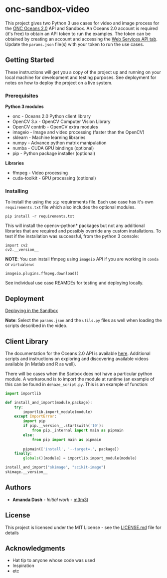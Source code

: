 # onc-sandbox-video
This project gives two Python 3 use cases for video and image process for the [ONC Oceans 2.0](https://data.oceannetworks.ca) API and Sandbox.  An Oceans 2.0 account is required (it's free) to obtain an API token to run the examples.  The token can be obtained by creating an account and accessing the [Web Services API tab](https://data.oceannetworks.ca/Profile).  Update the `params.json` file(s) with your token to run the use cases.

## Getting Started

These instructions will get you a copy of the project up and running on your local machine for development and testing purposes. See deployment for notes on how to deploy the project on a live system.

### Prerequisites

__Python 3 modules__
* onc               - Oceans 2.0 Python client library
* OpenCV 3.x        - OpenCV Computer Vision Library          
* OpenCV contrib    - OpenCV extra modules
* imageio           - Image and video processing (faster than the OpenCV)
* sklearn           - Machine learning libraries
* numpy             - Advance python matrix manipulation
* numba             - CUDA GPU bindings (optional)
* pip               - Python package installer (optional)

__Libraries__
* ffmpeg            - Video processing
* cuda-toolkit      - GPU processing (optional)

### Installing

To install the using the `pip` requirements file.  Each use case has it's own `requirements.txt` file which also includes the optional modules.

```
pip install -r requirements.txt
```

This will install the opencv-python* packages but not any additional libraries that are required and possibly override any custom installations.  To test if the installation was successful, from the python 3 console:

```
import cv2
cv2.__version__
```

**NOTE**: You can install ffmpeg using `imageio` API if you are working in `conda` or `virtualenv`:
```
imageio.plugins.ffmpeg.download()
```

See individual use case REAMDEs for testing and deploying locally.

## Deployment

[Deploying in the Sandbox](https://drive.google.com/open?id=1eVfsFQbJX2QYvnP3pKdwGbRFLl6aowwX)

**Note**:  Select the `params.json` and the `utils.py` files as well when loading the scripts described in the video.

## Client Library

The documentation for the Oceans 2.0 API is available [here](https://wiki.oceannetworks.ca/display/O2A/Oceans+2.0+API+Home).  Additional scripts and instructions on exploring and discovering available videos available (in Matlab and R as well).

There will be cases when the Sanbox does not have a particular python module.  A workaround is to import the module at runtime (an example of this can be found in `dehaze_script.py`.  This is an example of function:

```python
import importlib

def install_and_import(module,package):
    try:
        importlib.import_module(module)
    except ImportError:
        import pip
        if pip.__version__.startswith('10'):
            from pip._internal import main as pipmain
        else:
            from pip import main as pipmain 
        
        pipmain(['install', '--target=.', package])
    finally:
        globals()[module] = importlib.import_module(module)

install_and_import("skimage", "scikit-image")
skimage.__version__
```

## Authors

* **Amanda Dash** - *Initial work* - [m3m3t](https://github.com/m3m3t)

## License

This project is licensed under the MIT License - see the [LICENSE.md](LICENSE.md) file for details

## Acknowledgments

* Hat tip to anyone whose code was used
* Inspiration
* etc

